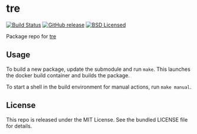 tre
==========

[![Build Status](https://img.shields.io/circleci/project/amylum/tre/master.svg)](https://circleci.com/gh/amylum/tre)
[![GitHub release](https://img.shields.io/github/release/amylum/tre.svg)](https://github.com/amylum/tre/releases)
[![BSD Licensed](http://img.shields.io/badge/license-BSD-green.svg)](https://tldrlegal.com/license/bsd-2-clause-license-(freebsd))

Package repo for [tre](https://github.com/laurikari/tre/)

## Usage

To build a new package, update the submodule and run `make`. This launches the docker build container and builds the package.

To start a shell in the build environment for manual actions, run `make manual`.

## License

This repo is released under the MIT License. See the bundled LICENSE file for details.

